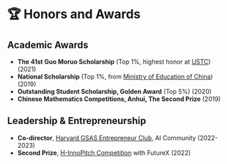 # 🏆 Honors and Awards

## Academic Awards
- **The 41st Guo Moruo Scholarship** (Top 1%, highest honor at [USTC](https://en.ustc.edu.cn/)) (2021)  
- **National Scholarship** (Top 1%, from [Ministry of Education of China](http://www.moe.gov.cn/jyb_xwfb/xw_zt/moe_357/jyzt_2015nztzl/2015_zt06/15zt06_gxzzzc/gxzz_bzks/201508/t20150810_199202.html)) (2019)  
- **Outstanding Student Scholarship, Golden Award** (Top 5%) (2020)  
- **Chinese Mathematics Competitions, Anhui, The Second Prize** (2019)  



## Leadership & Entrepreneurship
- **Co-director**, [Harvard GSAS Entrepreneur Club](https://gsas.harvard.edu/student-life/harvard-resources/graduate-student-organizations), AI Community (2022-2023)  
- **Second Prize**, [H-InnoPitch Competition](https://innovationlabs.harvard.edu/) with FutureX (2022)  


